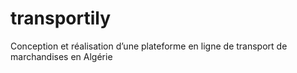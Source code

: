 # transportily
Conception et réalisation d’une plateforme en ligne de transport de marchandises en Algérie
